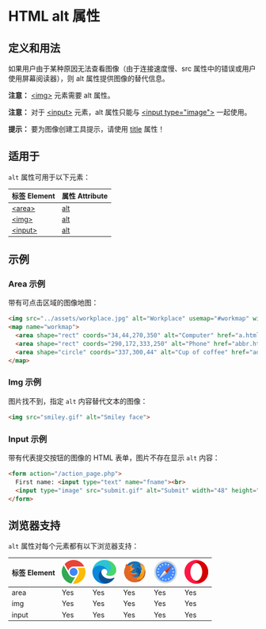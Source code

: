 HTML alt 属性
===

## 定义和用法

如果用户由于某种原因无法查看图像（由于连接速度慢、src 属性中的错误或用户使用屏幕阅读器），则 alt 属性提供图像的替代信息。

**注意：** [\<img>](../tags/img.md) 元素需要 alt 属性。

**注意：** 对于 [\<input>](../tags/input.md) 元素，alt 属性只能与 [\<input type="image">](../tags/input_type_image.md) 一起使用。

**提示：** 要为图像创建工具提示，请使用 [title](../reference/standardattributes.md) 属性！

## 适用于

`alt` 属性可用于以下元素：

| 标签 Element | 属性 Attribute |
| ----- | ----- |
| [\<area>](../tags/area.md)   | [alt](../tags/area_alt.md)  |
| [\<img>](../tags/img.md)     | [alt](../tags/img_alt.md)   |
| [\<input>](../tags/input.md) | [alt](../tags/input_alt.md) |

## 示例

### Area 示例

带有可点击区域的图像地图：

```html idoc:preview:iframe
<img src="../assets/workplace.jpg" alt="Workplace" usemap="#workmap" width="400" height="379">
<map name="workmap">
  <area shape="rect" coords="34,44,270,350" alt="Computer" href="a.html">
  <area shape="rect" coords="290,172,333,250" alt="Phone" href="abbr.html">
  <area shape="circle" coords="337,300,44" alt="Cup of coffee" href="address.html">
</map>
```

### Img 示例

图片找不到，指定 `alt` 内容替代文本的图像：

```html idoc:preview:iframe
<img src="smiley.gif" alt="Smiley face">
```

### Input 示例

带有代表提交按钮的图像的 HTML 表单，图片不存在显示 `alt` 内容：

```html idoc:preview:iframe
<form action="/action_page.php">
  First name: <input type="text" name="fname"><br>
  <input type="image" src="submit.gif" alt="Submit" width="48" height="48">
</form>
```

## 浏览器支持

`alt` 属性对每个元素都有以下浏览器支持：

| 标签 Element | ![chrome][1] | ![edge][2] | ![firefox][3] | ![safari][4] | ![opera][5] |
| ------- | --- | --- | --- | --- | --- |
| area    | Yes | Yes | Yes | Yes | Yes |
| img     | Yes | Yes | Yes | Yes | Yes |
| input   | Yes | Yes | Yes | Yes | Yes |


[1]: ../assets/chrome.svg
[2]: ../assets/edge.svg
[3]: ../assets/firefox.svg
[4]: ../assets/safari.svg
[5]: ../assets/opera.svg